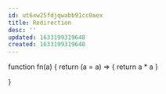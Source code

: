 ```yaml
---
id: ut6xw25fdjqwabb91cc0aex
title: Redirection
desc: ''
updated: 1633199319648
created: 1633199319648
---
```


function fn(a) {
 return (a = a) => { return a * a }

}
